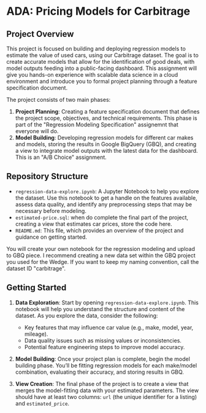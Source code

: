 # ADA: Pricing Models for Carbitrage

## Project Overview

This project is focused on building and deploying regression models to estimate the value of used cars, using our Carbitrage dataset. The goal is to create accurate models that allow for the identification of good deals, with model outputs feeding into a public-facing dashboard. This assignment will give you hands-on experience with scalable data science in a cloud environment and introduce you to formal project planning through a feature specification document.

The project consists of two main phases:
1. **Project Planning**: Creating a feature specification document that defines the project scope, objectives, and technical requirements. This phase is part of the "Regression Modeling Specification" assignemnt that everyone will do. 
2. **Model Building**: Developing regression models for different car makes and models, storing the results in Google BigQuery (GBQ), and creating a view to integrate model outputs with the latest data for the dashboard. This is an "A/B Choice" assignment.

## Repository Structure

- `regression-data-explore.ipynb`: A Jupyter Notebook to help you explore the dataset. Use this notebook to get a handle on the features available, assess data quality, and identify any preprocessing steps that may be necessary before modeling.
- `estimated-price.sql`: when do complete the final part of the project, creating a view that estimates car prices, store the code here. 
- `README.md`: This file, which provides an overview of the project and guidance on getting started.

You will create your own notebook for the regression modeling and upload to GBQ piece. I recommend creating a new data set within the GBQ project you used for the Wedge. If you want to keep my naming convention, call the dataset ID "carbitrage". 

## Getting Started

1. **Data Exploration**: Start by opening `regression-data-explore.ipynb`. This notebook will help you understand the structure and content of the dataset. As you explore the data, consider the following:
   - Key features that may influence car value (e.g., make, model, year, mileage).
   - Data quality issues such as missing values or inconsistencies.
   - Potential feature engineering steps to improve model accuracy.

2. **Model Building**: Once your project plan is complete, begin the model building phase. You’ll be fitting regression models for each make/model combination, evaluating their accuracy, and storing results in GBQ.
3. **View Creation**: The final phase of the project is to create a view that merges the model-fitting data with your estimated parameters. The view should have at least two columns: `url` (the unique identifier for a listing) and `estimated_price`. 


